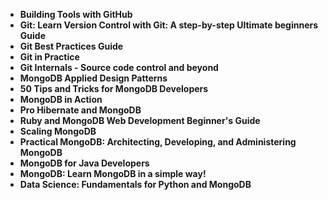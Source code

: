 <ul>
                                <li><b><a target="_blank" href="https://github.com/manjunath5496/MongoDB-Books/blob/master/mdb(1).pdf" style="text-decoration:none;">Building Tools with GitHub </a></b></li>
                                <li><b><a target="_blank" href="https://github.com/manjunath5496/MongoDB-Books/blob/master/mdb(2).pdf" style="text-decoration:none;">Git: Learn Version Control with Git: A step-by-step Ultimate beginners Guide</a></b></li>
                                <li><b><a target="_blank" href="https://github.com/manjunath5496/MongoDB-Books/blob/master/mdb(3).pdf" style="text-decoration:none;">Git Best Practices Guide</a></b></li>
                               
<li><b><a target="_blank" href="https://github.com/manjunath5496/MongoDB-Books/blob/master/mdb(4).pdf" style="text-decoration:none;">Git in Practice</a></b></li>
                                <li><b><a target="_blank" href="https://github.com/manjunath5496/MongoDB-Books/blob/master/mdb(5).pdf" style="text-decoration:none;"> Git Internals - Source code control and beyond </a></b></li>
                                
 <li><b><a target="_blank" href="https://github.com/manjunath5496/MongoDB-Books/blob/master/mdb(6).pdf" style="text-decoration:none;">MongoDB Applied Design Patterns</a></b></li>
                          
<li><b><a target="_blank" href="https://github.com/manjunath5496/MongoDB-Books/blob/master/mdb(7).pdf" style="text-decoration:none;">50 Tips and Tricks for MongoDB Developers </a></b></li>
                                <li><b><a target="_blank" href="https://github.com/manjunath5496/MongoDB-Books/blob/master/mdb(8).pdf" style="text-decoration:none;">MongoDB in Action</a></b></li>
                                <li><b><a target="_blank" href="https://github.com/manjunath5496/MongoDB-Books/blob/master/mdb(9).pdf" style="text-decoration:none;">Pro Hibernate and MongoDB </a></b></li>
                                
<li><b><a target="_blank" href="https://github.com/manjunath5496/MongoDB-Books/blob/master/mdb(10).pdf" style="text-decoration:none;">Ruby and MongoDB Web Development Beginner's Guide </a></b></li>  
        
<li><b><a target="_blank" href="https://github.com/manjunath5496/MongoDB-Books/blob/master/mdb(11).pdf" style="text-decoration:none;">Scaling MongoDB </a></b></li>
                                <li><b><a target="_blank" href="https://github.com/manjunath5496/MongoDB-Books/blob/master/mdb(12).pdf" style="text-decoration:none;"> Practical MongoDB: Architecting, Developing, and Administering MongoDB</a></b></li>
 <li><b><a target="_blank" href="https://github.com/manjunath5496/MongoDB-Books/blob/master/mdb(13).pdf" style="text-decoration:none;">MongoDB for Java Developers</a></b></li> 
 
 <li><b><a target="_blank" href="https://github.com/manjunath5496/MongoDB-Books/blob/master/mdb(14).pdf" style="text-decoration:none;">MongoDB: Learn MongoDB in a simple way!</a></b></li>
                                <li><b><a target="_blank" href="https://github.com/manjunath5496/MongoDB-Books/blob/master/mdb(15).pdf" style="text-decoration:none;">Data Science: Fundamentals for Python and MongoDB </a></b></li>

 
 
 </ul>
